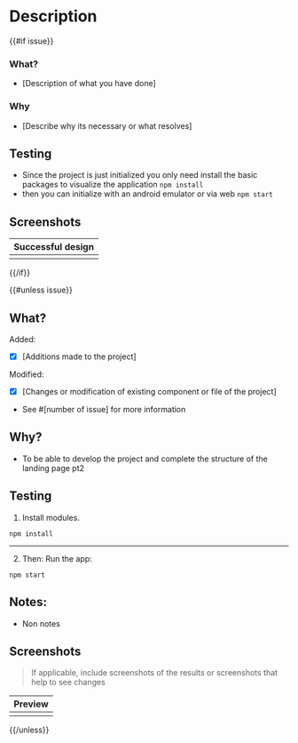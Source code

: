 # Description

{{#if issue}}

### What?

- [Description of what you have done]

### Why

- [Describe why its necessary or what resolves]

## Testing

- Since the project is just initialized you only need install the basic packages to visualize the application
  `npm install`
- then you can initialize with an android emulator or via web
  `npm start`

## Screenshots

| Successful design |
| ----------------- |
|                   |

{{/if}}

{{#unless issue}}

## What?

Added:

- [x] [Additions made to the project]

Modified:

- [x] [Changes or modification of existing component or file of the project]

- See #[number of issue] for more information

## Why?

- To be able to develop the project and complete the structure of the landing page pt2

## Testing

1. Install modules.

```
npm install
```

---

2. Then:
   Run the app:

```
npm start
```

## Notes:

- Non notes

## Screenshots

> If applicable, include screenshots of the results or screenshots that help to see changes

| Preview |
| ------- |
|         |

{{/unless}}
